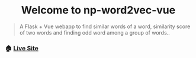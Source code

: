<h1 align="center">Welcome to np-word2vec-vue</h1>

> A Flask + Vue webapp to find similar words of a word, similarity score of two words and finding odd word among a group of words..

### 🏠 [Live Site](https://word2vec-incor.herokuapp.com/)

